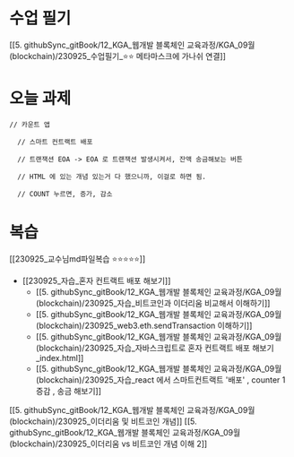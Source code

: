 
# 수업 필기 
[[5. githubSync_gitBook/12_KGA_웹개발 블록체인 교육과정/KGA_09월(blockchain)/230925_수업필기_⭐⭐ 메타마스크에 가나쉬 연결]]


# 오늘 과제 

```
// 카운트 앱

  // 스마트 컨트랙트 배포

  // 트랜잭션 EOA -> EOA 로 트랜잭션 발생시켜서, 잔액 송금해보는 버튼

  // HTML 에 있는 개념 있는거 다 했으니까, 이걸로 하면 됨.

  // COUNT 누르면, 증가, 감소
```




# 복습 

[[230925_교수님md파일복습 ⭐⭐⭐⭐⭐]]


- [[230925_자습_혼자 컨트랙트 배포 해보기]]
	- [[5. githubSync_gitBook/12_KGA_웹개발 블록체인 교육과정/KGA_09월(blockchain)/230925_자습_비트코인과 이더리움 비교해서 이해하기]]
	- [[5. githubSync_gitBook/12_KGA_웹개발 블록체인 교육과정/KGA_09월(blockchain)/230925_web3.eth.sendTransaction 이해하기]]
	- [[5. githubSync_gitBook/12_KGA_웹개발 블록체인 교육과정/KGA_09월(blockchain)/230925_자습_자바스크립트로 혼자 컨트랙트 배포 해보기 _index.html]]
	- [[5. githubSync_gitBook/12_KGA_웹개발 블록체인 교육과정/KGA_09월(blockchain)/230925_자습_react 에서 스마트컨트랙트 '배포'  , counter 1 증감 , 송금 해보기]]




[[5. githubSync_gitBook/12_KGA_웹개발 블록체인 교육과정/KGA_09월(blockchain)/230925_이더리움 및 비트코인 개념]]
[[5. githubSync_gitBook/12_KGA_웹개발 블록체인 교육과정/KGA_09월(blockchain)/230925_이더리움 vs 비트코인 개념 이해 2]]


